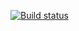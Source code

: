 [![Build status](https://ci.appveyor.com/api/projects/status/sm9an26qbqa3ie8a?svg=true)](https://ci.appveyor.com/project/Vladimir62123/aqahomework-1-2-postman)

